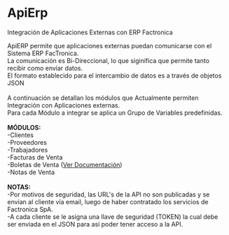 # ApiErp
Integración de Aplicaciones Externas con ERP Factronica

ApiERP permite que aplicaciones externas puedan comunicarse con el Sistema ERP FacTronica.
<br>La comunicación es Bi-Direccional, lo que siginifica que permite tanto recibir como enviar datos. 
<br>El formato establecido para el intercambio de datos es a través de objetos JSON
<br>
<br>A continuación se detallan los módulos que Actualmente permiten Integración con Aplicaciones externas.
<br>Para cada Módulo a integrar se aplica un Grupo de Variables predefinidas.
<br>
<br><b>MÓDULOS:</b>
<br>-Clientes
<br>-Proveedores
<br>-Trabajadores
<br>-Facturas de Venta
<br>-Boletas de Venta (<a href="">Ver Documentación</a>)
<br>-Notas de Venta
<br>
<br><b>NOTAS:</b>
<br>-Por motivos de seguridad, las URL's de la API no son publicadas y se envian al cliente vía email, luego de haber contratado los servicios de Factronica SpA.
<br>-A cada cliente se le asigna una llave de seguridad (TOKEN) la cual debe ser enviada en el JSON para así poder tener acceso a la API.
